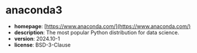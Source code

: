 # anaconda3

- **homepage**: [https://www.anaconda.com/](https://www.anaconda.com/)
- **description**: The most popular Python distribution for data science.
- **version**: 2024.10-1
- **license**: BSD-3-Clause

